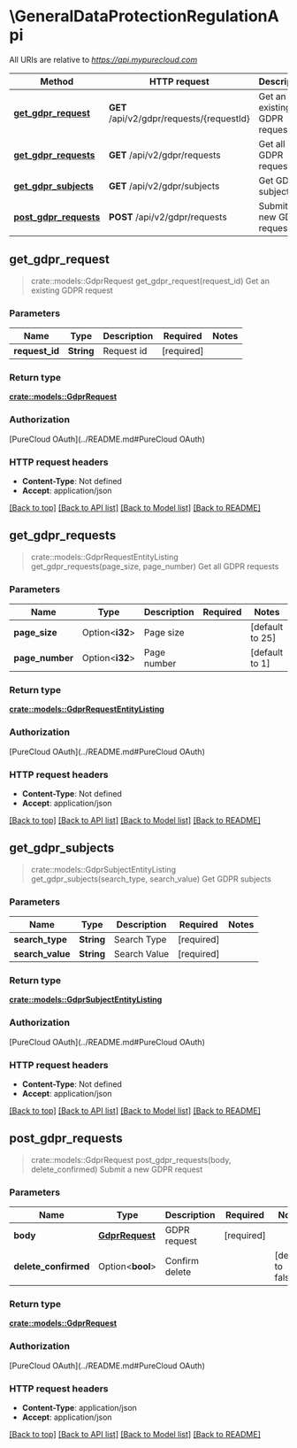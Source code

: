 # \GeneralDataProtectionRegulationApi

All URIs are relative to *https://api.mypurecloud.com*

Method | HTTP request | Description
------------- | ------------- | -------------
[**get_gdpr_request**](GeneralDataProtectionRegulationApi.md#get_gdpr_request) | **GET** /api/v2/gdpr/requests/{requestId} | Get an existing GDPR request
[**get_gdpr_requests**](GeneralDataProtectionRegulationApi.md#get_gdpr_requests) | **GET** /api/v2/gdpr/requests | Get all GDPR requests
[**get_gdpr_subjects**](GeneralDataProtectionRegulationApi.md#get_gdpr_subjects) | **GET** /api/v2/gdpr/subjects | Get GDPR subjects
[**post_gdpr_requests**](GeneralDataProtectionRegulationApi.md#post_gdpr_requests) | **POST** /api/v2/gdpr/requests | Submit a new GDPR request



## get_gdpr_request

> crate::models::GdprRequest get_gdpr_request(request_id)
Get an existing GDPR request

### Parameters


Name | Type | Description  | Required | Notes
------------- | ------------- | ------------- | ------------- | -------------
**request_id** | **String** | Request id | [required] |

### Return type

[**crate::models::GdprRequest**](GDPRRequest.md)

### Authorization

[PureCloud OAuth](../README.md#PureCloud OAuth)

### HTTP request headers

- **Content-Type**: Not defined
- **Accept**: application/json

[[Back to top]](#) [[Back to API list]](../README.md#documentation-for-api-endpoints) [[Back to Model list]](../README.md#documentation-for-models) [[Back to README]](../README.md)


## get_gdpr_requests

> crate::models::GdprRequestEntityListing get_gdpr_requests(page_size, page_number)
Get all GDPR requests

### Parameters


Name | Type | Description  | Required | Notes
------------- | ------------- | ------------- | ------------- | -------------
**page_size** | Option<**i32**> | Page size |  |[default to 25]
**page_number** | Option<**i32**> | Page number |  |[default to 1]

### Return type

[**crate::models::GdprRequestEntityListing**](GDPRRequestEntityListing.md)

### Authorization

[PureCloud OAuth](../README.md#PureCloud OAuth)

### HTTP request headers

- **Content-Type**: Not defined
- **Accept**: application/json

[[Back to top]](#) [[Back to API list]](../README.md#documentation-for-api-endpoints) [[Back to Model list]](../README.md#documentation-for-models) [[Back to README]](../README.md)


## get_gdpr_subjects

> crate::models::GdprSubjectEntityListing get_gdpr_subjects(search_type, search_value)
Get GDPR subjects

### Parameters


Name | Type | Description  | Required | Notes
------------- | ------------- | ------------- | ------------- | -------------
**search_type** | **String** | Search Type | [required] |
**search_value** | **String** | Search Value | [required] |

### Return type

[**crate::models::GdprSubjectEntityListing**](GDPRSubjectEntityListing.md)

### Authorization

[PureCloud OAuth](../README.md#PureCloud OAuth)

### HTTP request headers

- **Content-Type**: Not defined
- **Accept**: application/json

[[Back to top]](#) [[Back to API list]](../README.md#documentation-for-api-endpoints) [[Back to Model list]](../README.md#documentation-for-models) [[Back to README]](../README.md)


## post_gdpr_requests

> crate::models::GdprRequest post_gdpr_requests(body, delete_confirmed)
Submit a new GDPR request

### Parameters


Name | Type | Description  | Required | Notes
------------- | ------------- | ------------- | ------------- | -------------
**body** | [**GdprRequest**](GdprRequest.md) | GDPR request | [required] |
**delete_confirmed** | Option<**bool**> | Confirm delete |  |[default to false]

### Return type

[**crate::models::GdprRequest**](GDPRRequest.md)

### Authorization

[PureCloud OAuth](../README.md#PureCloud OAuth)

### HTTP request headers

- **Content-Type**: application/json
- **Accept**: application/json

[[Back to top]](#) [[Back to API list]](../README.md#documentation-for-api-endpoints) [[Back to Model list]](../README.md#documentation-for-models) [[Back to README]](../README.md)

